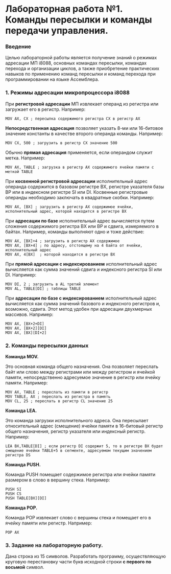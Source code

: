 Лабораторная работа №1. Команды пересылки и команды передачи управления.
===========

### Введение

Целью лабораторной работы является получение знаний о режимах адресации МП i8088, основных командах пересылки, командах перехода и организации циклов, а также приобретение практических навыков по применению команд пересылки и команд перехода при программировании на языке Ассемблера. 

### 1. Режимы адресации микропроцессора i8088

При **регистровой адресации** МП извлекает операнд из регистра или загружает его в регистр. Например:

```Assembly
MOV AX, CX ; пересылка содержимого регистра CX в регистр AX
```

**Непосредственная адресация** позволяет указать 8-ми или 16-битовое значение константы в качестве второго операнда команды. Например:

```Assembly
MOV CX, 500 ; загрузить в регистр CX значение 500
```

Обычно **прямая адресация** применяется, если операндом служит метка. Например:

```Assembly
MOV AX, TABLE ; загрузка в регистр AX содержимого ячейки памяти с меткой TABLE 
```
При **косвенной регистровой адресации** исполнительный адрес операнда содержится
в базовом регистре BX, регистре указателя базы BP или в индексном регистре SI или DI.
Косвенные регистровые операнды необходимо заключать в квадратные скобки. Например:

```Assembly
MOV AX, [BX] ; загрузить в регистр AX содержимое ячейки, исполнительный адрес, которой находится в регистре BX 
```

При **адресации по базе** исполнительный адрес вычисляется путем сложения
содержимого регистра BX или BP и сдвига, измеряемого в байтах. Например, команды
выполняют одно и тоже действие: 

```Assembly
MOV AX, [BX]+4 ; загрузить в регистр AX содержимое
MOV AX, [BX+4] ; по адресу, отстоящему на 4 байта от ячейки, исполнительный адрес
MOV AX, 4[BX]  ; которой находится в регистре BX 
```

При **прямой адресации с индексированием** исполнительный адрес вычисляется как
сумма значений сдвига и индексного регистра SI или DI. Например:

```Assembly
MOV DI, 2 ; загрузить в AL третий элемент
MOV AL, TABLE[DI] ; таблицы TABLE 
```

При **адресации по базе с индексированием** исполнительный адрес вычисляется как
сумма значений базового и индексного регистров и, возможно, сдвига. Этот метод удобен
при адресации двухмерных массивов. Например:

```Assembly
MOV AX, [BX+2+DI] 
MOV AX, [BX+2][DI]
MOV AX, [BX][DI+2] 
```
### 2. Команды пересылки данных

**Команда MOV.** 

Это основная команда общего назначения. Она позволяет переслать байт или слово между регистрами или между регистром и ячейкой памяти, непосредственно адресуемое значение в регистр или ячейку памяти. Например: 

```Assembly
MOV AX, TABLE ; переслать из памяти в регистр 
MOV TABLE, AX ; переслать из регистра в память
MOV CL, 25 ; переслать в регистр СL значение 25  
```
**Команда LEA.** 

Это команда загрузки исполнительного адреса. Она пересылает относительный
адрес (смещение) ячейки памяти в 16-битовый регистр общего назначения, регистр
указателя или индексный регистр. Например: 

```Assembly
LEA BX,TABLE[DI] ; если регистр DI содержит 5, то в регистре BX будет смещение ячейки TABLE+5 в сегменте, адресуемом текущим значением регистра DS 
```
**Команда PUSH.** 

Команда PUSH помещает содержимое регистра или ячейки памяти размером в слово
в вершину стека. Например: 
```Assembly
PUSH SI
PUSH CS
PUSH TABLE[BX][DI] 
```

**Команда POP.** 

Команда POP извлекает слово с вершины стека и помещает его в ячейку памяти или
регистр. Например: 
```Assembly
POP AX 
```
### 3. Задание на лабораторную работу.
Дана строка из 15 символов. Разработать программу, осуществляющую круговую
перестановку части букв исходной строки **с первого по восьмой** символ.




